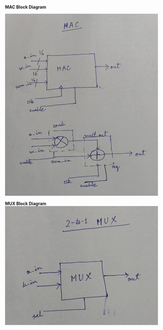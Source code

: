 

__MAC Block Diagram__

![MAC](Diagrams/MAC.jpg)

__MUX Block Diagram__
![MUX_2_to_1](Diagrams/MUX_2_to_1.jpg)